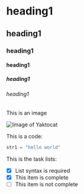 # heading1

## heading1

### heading1

#### heading1

##### heading1

###### heading1

This is an image

![Image of Yaktocat](https://octodex.github.com/images/yaktocat.png)

This is a code:

```python
str1 = "hello world"
```

This is the task lists:

- [x] List syntax is required
- [x] This item is complete
- [ ] This item is not complete
